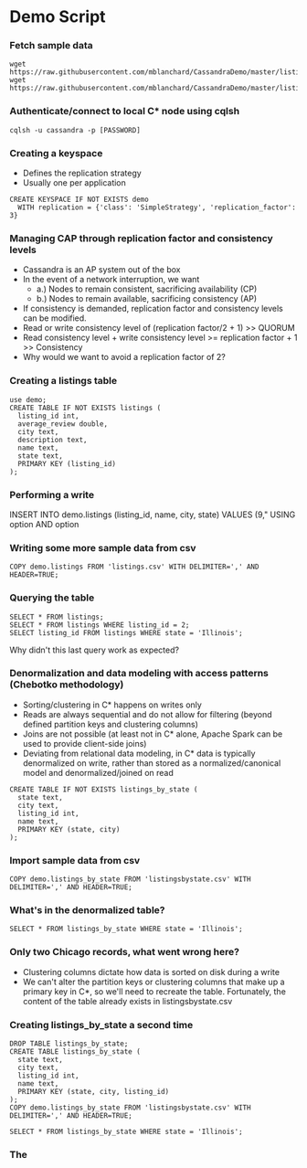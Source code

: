 # Demo Script

### Fetch sample data
```
wget https://raw.githubusercontent.com/mblanchard/CassandraDemo/master/listings.csv
wget https://raw.githubusercontent.com/mblanchard/CassandraDemo/master/listingsbystate.csv
```

### Authenticate/connect to local C\* node using cqlsh
```
cqlsh -u cassandra -p [PASSWORD]
```

### Creating a keyspace
- Defines the replication strategy
- Usually one per application
```
CREATE KEYSPACE IF NOT EXISTS demo 
  WITH replication = {'class': 'SimpleStrategy', 'replication_factor': 3}
```

### Managing CAP through replication factor and consistency levels
- Cassandra is an AP system out of the box
- In the event of a network interruption, we want
  - a.) Nodes to remain consistent, sacrificing availability (CP)
  - b.) Nodes to remain available, sacrificing consistency (AP)
- If consistency is demanded, replication factor and consistency levels can be modified.
- Read or write consistency level of (replication factor/2 + 1) >> QUORUM
- Read consistency level + write consistency level >= replication factor + 1 >> Consistency
- Why would we want to avoid a replication factor of 2?

### Creating a listings table
```
use demo;
CREATE TABLE IF NOT EXISTS listings (
  listing_id int,
  average_review double,
  city text,
  description text,
  name text,  
  state text,   
  PRIMARY KEY (listing_id)
);
```
### Performing a write
INSERT INTO demo.listings (listing_id, name, city, state)
  VALUES (9,"
  USING option AND option

### Writing some more sample data from csv
```
COPY demo.listings FROM 'listings.csv' WITH DELIMITER=',' AND HEADER=TRUE;
```

### Querying the table
```
SELECT * FROM listings;
SELECT * FROM listings WHERE listing_id = 2;
SELECT listing_id FROM listings WHERE state = 'Illinois';
```
Why didn't this last query work as expected?

### Denormalization and data modeling with access patterns (Chebotko methodology)
- Sorting/clustering in C\* happens on writes only
- Reads are always sequential and do not allow for filtering (beyond defined partition keys and clustering columns)
- Joins are not possible (at least not in C\* alone, Apache Spark can be used to provide client-side joins)
- Deviating from relational data modeling, in C\* data is typically denormalized on write, rather than stored as a normalized/canonical model and denormalized/joined on read
```
CREATE TABLE IF NOT EXISTS listings_by_state (
  state text,
  city text,
  listing_id int,
  name text, 
  PRIMARY KEY (state, city)
);
```
### Import sample data from csv
```
COPY demo.listings_by_state FROM 'listingsbystate.csv' WITH DELIMITER=',' AND HEADER=TRUE;
```

### What's in the denormalized table?
```
SELECT * FROM listings_by_state WHERE state = 'Illinois';
```

### Only two Chicago records, what went wrong here?
- Clustering columns dictate how data is sorted on disk during a write
- We can't alter the partition keys or clustering columns that make up a primary key in C\*, so we'll need to recreate the table. Fortunately, the content of the table already exists in listingsbystate.csv

### Creating listings_by_state a second time
```
DROP TABLE listings_by_state;
CREATE TABLE listings_by_state (
  state text,
  city text,
  listing_id int,
  name text, 
  PRIMARY KEY (state, city, listing_id)
);
COPY demo.listings_by_state FROM 'listingsbystate.csv' WITH DELIMITER=',' AND HEADER=TRUE;

SELECT * FROM listings_by_state WHERE state = 'Illinois';
```
### The 
